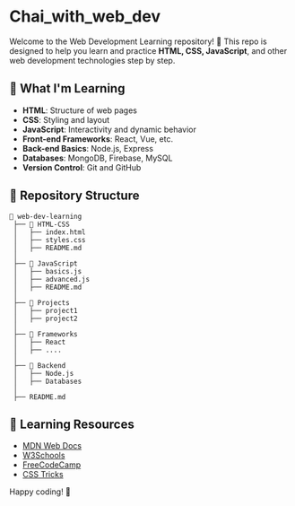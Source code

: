 # Chai_with_web_dev
Welcome to the Web Development Learning repository! 🚀 This repo is designed to help you learn and practice **HTML, CSS, JavaScript**, and other web development technologies step by step.

## 📌 What I'm Learning
- **HTML**: Structure of web pages
- **CSS**: Styling and layout
- **JavaScript**: Interactivity and dynamic behavior
- **Front-end Frameworks**: React, Vue, etc.
- **Back-end Basics**: Node.js, Express
- **Databases**: MongoDB, Firebase, MySQL
- **Version Control**: Git and GitHub

## 📁 Repository Structure
```
📂 web-dev-learning
 ├── 📁 HTML-CSS
 │   ├── index.html
 │   ├── styles.css
 │   ├── README.md
 │
 ├── 📁 JavaScript
 │   ├── basics.js
 │   ├── advanced.js
 │   ├── README.md
 │
 ├── 📁 Projects
 │   ├── project1
 │   ├── project2
 │
 ├── 📁 Frameworks
 │   ├── React
 │   ├── ....
 │
 ├── 📁 Backend
 │   ├── Node.js
 │   ├── Databases
 │
 ├── README.md
```

## 📖 Learning Resources
- [MDN Web Docs](https://developer.mozilla.org/)
- [W3Schools](https://www.w3schools.com/)
- [FreeCodeCamp](https://www.freecodecamp.org/)
- [CSS Tricks](https://css-tricks.com/)

Happy coding! 🎉
